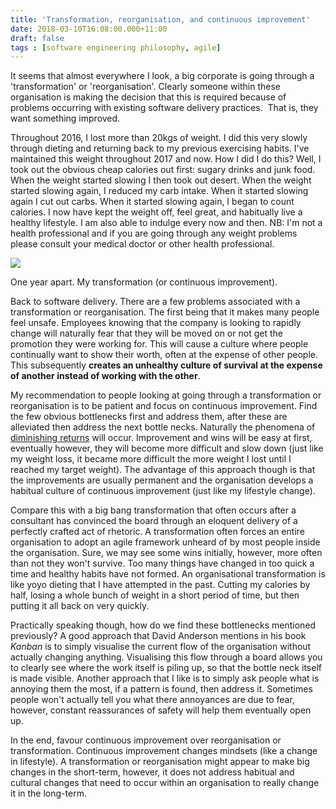 ```yaml
---
title: 'Transformation, reorganisation, and continuous improvement'
date: 2018-03-10T16:08:00.000+11:00
draft: false
tags : [software engineering philosophy, agile]
---
```


It seems that almost everywhere I look, a big corporate is going through a 'transformation' or 'reorganisation'. Clearly someone within these organisation is making the decision that this is required because of problems occurring with existing software delivery practices.  That is, they want something improved.  

Throughout 2016, I lost more than 20kgs of weight. I did this very slowly through dieting and returning back to my previous exercising habits. I've maintained this weight throughout 2017 and now. How I did I do this? Well, I took out the obvious cheap calories out first: sugary drinks and junk food. When the weight started slowing I then took out desert. When the weight started slowing again, I reduced my carb intake. When it started slowing again I cut out carbs. When it started slowing again, I began to count calories. I now have kept the weight off, feel great, and habitually live a healthy lifestyle. I am also able to indulge every now and then. NB: I'm not a health professional and if you are going through any weight problems please consult your medical doctor or other health professional.  

[![](https://1.bp.blogspot.com/-yOw_kD-UWmA/WqJqRDb8HQI/AAAAAAAAQ2A/aVUFh0h-GuEbAfmafY3V4bHLuqma-M7JgCLcBGAs/s320/transformation.png)](https://1.bp.blogspot.com/-yOw_kD-UWmA/WqJqRDb8HQI/AAAAAAAAQ2A/aVUFh0h-GuEbAfmafY3V4bHLuqma-M7JgCLcBGAs/s1600/transformation.png)

One year apart. My transformation (or continuous improvement). 

Back to software delivery. There are a few problems associated with a transformation or reorganisation. The first being that it makes many people feel unsafe. Employees knowing that the company is looking to rapidly change will naturally fear that they will be moved on or not get the promotion they were working for. This will cause a culture where people continually want to show their worth, often at the expense of other people. This subsequently **creates an unhealthy culture of survival at the expense of another instead of working with the other**.  

My recommendation to people looking at going through a transformation or reorganisation is to be patient and focus on continuous improvement. Find the few obvious bottlenecks first and address them, after these are alleviated then address the next bottle necks. Naturally the phenomena of [diminishing returns](https://en.wikipedia.org/wiki/Diminishing_returns) will occur. Improvement and wins will be easy at first, eventually however, they will become more difficult and slow down (just like my weight loss, it became more difficult the more weight I lost until I reached my target weight). The advantage of this approach though is that the improvements are usually permanent and the organisation develops a habitual culture of continuous improvement (just like my lifestyle change).  

Compare this with a big bang transformation that often occurs after a consultant has convinced the board through an eloquent delivery of a perfectly crafted act of rhetoric. A transformation often forces an entire organisation to adopt an agile framework unheard of by most people inside the organisation. Sure, we may see some wins initially, however, more often than not they won't survive. Too many things have changed in too quick a time and healthy habits have not formed. An organisational transformation is like yoyo dieting that I have attempted in the past. Cutting my calories by half, losing a whole bunch of weight in a short period of time, but then putting it all back on very quickly.  

Practically speaking though, how do we find these bottlenecks mentioned previously? A good approach that David Anderson mentions in his book  _Kanban_ is to simply visualise the current flow of the organisation without actually changing anything. Visualising this flow through a board allows you to clearly see where the work itself is piling up, so that the bottle neck itself is made visible. Another approach that I like is to simply ask people what is annoying them the most, if a pattern is found, then address it. Sometimes people won't actually tell you what there annoyances are due to fear, however, constant reassurances of safety will help them eventually open up.  

In the end, favour continuous improvement over reorganisation or transformation. Continuous improvement changes mindsets (like a change in lifestyle). A transformation or reorganisation might appear to make big changes in the short-term, however, it does not address habitual and cultural changes that need to occur within an organisation to really change it in the long-term.